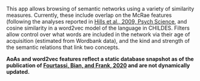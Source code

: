 This app allows browsing of semantic networks using a variety of similarity measures. Currently, these include overlap on the McRae features (following the analyses reported in <a href="https://journals.sagepub.com/doi/abs/10.1111/j.1467-9280.2009.02365.x" target="_blank">Hills et al., 2009, Psych Science</a>, and cosine similarity in a word2vec model of the language in CHILDES. Filters allow control over what words are included in the network via their age of acquisition (estimated from Wordbank data), and the kind and strength of the semantic relations that link two concepts.

**AoAs and word2vec features reflect a static database snapshot as of the publication of <a href="https://onlinelibrary.wiley.com/doi/full/10.1111/cogs.12847" target="_blank">Fourtassi, Bian, and Frank, 2020</a> and are not dynamically updated.**
